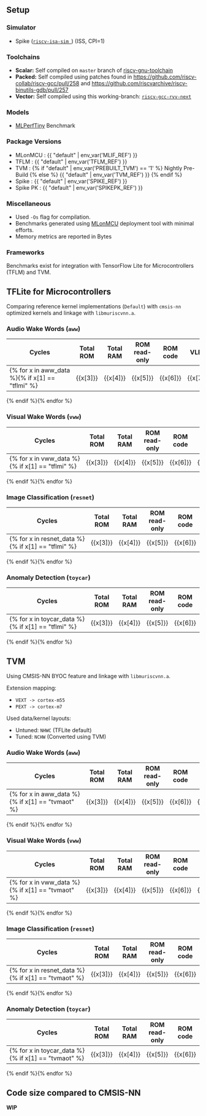 ## Setup

### Simulator

- Spike ([`riscv-isa-sim `](https://github.com/riscv-software-src/riscv-isa-sim)) (ISS, CPI=1)

### Toolchains

- **Scalar:** Self compiled on `master` branch of [riscv-gnu-toolchain](https://github.com/riscv-collab/riscv-gnu-toolchain)
- **Packed:** Self compiled using patches found in https://github.com/riscv-collab/riscv-gcc/pull/258 and https://github.com/riscvarchive/riscv-binutils-gdb/pull/257
- **Vector:** Self compiled using this working-branch: [`riscv-gcc-rvv-next`](https://github.com/riscv-collab/riscv-gcc/tree/riscv-gcc-rvv-next)

### Models

- [MLPerfTiny](https://github.com/mlcommons/tiny) Benchmark

### Package Versions

- MLonMCU : {{ "default" | env_var('MLIF_REF') }}
- TFLM :  {{ "default" | env_var('TFLM_REF') }}
- TVM : {% if "default" | env_var('PREBUILT_TVM') == '1' %} Nightly Pre-Build {% else %} {{ "default" | env_var('TVM_REF') }} {% endif %}
- Spike : {{ "default" | env_var('SPIKE_REF') }}
- Spike PK : {{ "default" | env_var('SPIKEPK_REF') }}


### Miscellaneous

- Used `-Os` flag for compilation.
- Benchmarks generated using [MLonMCU](https://github.com/tum-ei-eda/mlonmcu) deployment tool with minimal efforts.
- Memory metrics are reported in Bytes

### Frameworks

Benchmarks exist for integration with TensorFlow Lite for Microcontrollers (TFLM) and TVM.

## TFLite for Microcontrollers

Comparing reference kernel implementations (`Default`) with `cmsis-nn` optimized kernels and linkage with `libmuriscvnn.a`.


### Audio Wake Words (`aww`)

| Cycles    | Total ROM | Total RAM | ROM read-only | ROM code | VLEN | Kernels    | Extensions |
| --------- | --------- | --------- | ------------- | -------- | ---- | ---------- | ---------- |
{% for x in aww_data %}{% if x[1] == "tflmi" %}| {{x[3]}} | {{x[4]}} | {{x[5]}} | {{x[6]}} | {{x[7]}} | {{x[8]}} | {{x[9]}} | {{x[10]}} |
{% endif %}{% endfor %} 

### Visual Wake Words (`vww`)

| Cycles    | Total ROM | Total RAM | ROM read-only | ROM code | VLEN | Kernels    | Extensions |
| --------- | --------- | --------- | ------------- | -------- | ---- | ---------- | ---------- |
{% for x in vww_data %}{% if x[1] == "tflmi" %}| {{x[3]}} | {{x[4]}} | {{x[5]}} | {{x[6]}} | {{x[7]}} | {{x[8]}} | {{x[9]}} | {{x[10]}} |
{% endif %}{% endfor %} 


### Image Classification (`resnet`)

| Cycles    | Total ROM | Total RAM | ROM read-only | ROM code | VLEN | Kernels    | Extensions |
| --------- | --------- | --------- | ------------- | -------- | ---- | ---------- | ---------- |
{% for x in resnet_data %}{% if x[1] == "tflmi" %}| {{x[3]}} | {{x[4]}} | {{x[5]}} | {{x[6]}} | {{x[7]}} | {{x[8]}} | {{x[9]}} | {{x[10]}} |
{% endif %}{% endfor %} 

### Anomaly Detection (`toycar`)

| Cycles    | Total ROM | Total RAM | ROM read-only | ROM code | VLEN | Kernels    | Extensions |
| --------- | --------- | --------- | ------------- | -------- | ---- | ---------- | ---------- |
{% for x in toycar_data %}{% if x[1] == "tflmi" %}| {{x[3]}} | {{x[4]}} | {{x[5]}} | {{x[6]}} | {{x[7]}} | {{x[8]}} | {{x[9]}} | {{x[10]}} |
{% endif %}{% endfor %} 

## TVM

Using CMSIS-NN BYOC feature and linkage with `libmuriscvnn.a`.

Extension mapping:
- `VEXT -> cortex-m55`
- `PEXT -> cortex-m7`

Used data/kernel layouts:
- Untuned: `NHWC` (TFLite default)
- Tuned: `NCHW` (Converted using TVM)

### Audio Wake Words (`aww`)

| Cycles    | Total ROM | Total RAM | ROM read-only | ROM code | VLEN | Kernels    | Extensions |
| --------- | --------- | --------- | ------------- | -------- | ---- | ---------- | ---------- |
{% for x in aww_data %}{% if x[1] == "tvmaot" %}| {{x[3]}} | {{x[4]}} | {{x[5]}} | {{x[6]}} | {{x[7]}} | {{x[8]}} | {{x[9]}} | {{x[10]}} |
{% endif %}{% endfor %} 

### Visual Wake Words (`vww`)

| Cycles    | Total ROM | Total RAM | ROM read-only | ROM code | VLEN | Kernels    | Extensions |
| --------- | --------- | --------- | ------------- | -------- | ---- | ---------- | ---------- |
{% for x in vww_data %}{% if x[1] == "tvmaot" %}| {{x[3]}} | {{x[4]}} | {{x[5]}} | {{x[6]}} | {{x[7]}} | {{x[8]}} | {{x[9]}} | {{x[10]}} |
{% endif %}{% endfor %} 

### Image Classification (`resnet`)

| Cycles    | Total ROM | Total RAM | ROM read-only | ROM code | VLEN | Kernels    | Extensions |
| --------- | --------- | --------- | ------------- | -------- | ---- | ---------- | ---------- |
{% for x in resnet_data %}{% if x[1] == "tvmaot" %}| {{x[3]}} | {{x[4]}} | {{x[5]}} | {{x[6]}} | {{x[7]}} | {{x[8]}} | {{x[9]}} | {{x[10]}} |
{% endif %}{% endfor %}

### Anomaly Detection (`toycar`)

| Cycles    | Total ROM | Total RAM | ROM read-only | ROM code | VLEN | Kernels    | Extensions |
| --------- | --------- | --------- | ------------- | -------- | ---- | ---------- | ---------- |
{% for x in toycar_data %}{% if x[1] == "tvmaot" %}| {{x[3]}} | {{x[4]}} | {{x[5]}} | {{x[6]}} | {{x[7]}} | {{x[8]}} | {{x[9]}} | {{x[10]}} |
{% endif %}{% endfor %}


## Code size compared to CMSIS-NN

**WIP**
